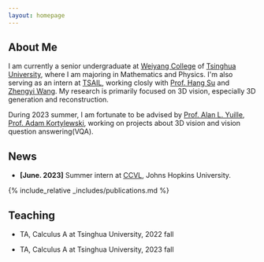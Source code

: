```yaml
---
layout: homepage
---
```


## About Me

I am currently a senior undergraduate at [Weiyang College](https://www.wyc.tsinghua.edu.cn/) of [Tsinghua University](https://www.tsinghua.edu.cn/), where I am majoring in Mathematics and Physics. I'm also serving as an intern at [TSAIL](https://ml.cs.tsinghua.edu.cn/), working closly with [Prof. Hang Su](https://www.suhangss.me/) and [Zhengyi Wang](https://thuwzy.github.io/). My research is primarily focused on 3D vision, especially 3D generation and reconstruction.

During 2023 summer, I am fortunate to be advised by [Prof. Alan L. Yuille](https://www.cs.jhu.edu/~ayuille/), [Prof. Adam Kortylewski](https://gvrl.mpi-inf.mpg.de/), working on projects about 3D vision and vision question answering(VQA).

## News

- **[June. 2023]** Summer intern at [CCVL](https://ccvl.jhu.edu/), Johns Hopkins University.

{% include_relative _includes/publications.md %}

## Teaching

- TA, Calculus A at Tsinghua University, 2022 fall

- TA, Calculus A at Tsinghua University, 2023 fall

<!-- {% include_relative _includes/publications.md %} -->

<!-- {% include_relative _includes/services.md %} -->


